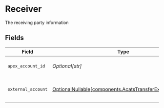 # Receiver

The receiving party information


## Fields

| Field                                                                                                                | Type                                                                                                                 | Required                                                                                                             | Description                                                                                                          | Example                                                                                                              |
| -------------------------------------------------------------------------------------------------------------------- | -------------------------------------------------------------------------------------------------------------------- | -------------------------------------------------------------------------------------------------------------------- | -------------------------------------------------------------------------------------------------------------------- | -------------------------------------------------------------------------------------------------------------------- |
| `apex_account_id`                                                                                                    | *Optional[str]*                                                                                                      | :heavy_minus_sign:                                                                                                   | The internal apex account id                                                                                         | 01H8FB90ZRRFWXB4XC2JPJ1D4Y                                                                                           |
| `external_account`                                                                                                   | [OptionalNullable[components.AcatsTransferExternalAccount]](../../models/components/acatstransferexternalaccount.md) | :heavy_minus_sign:                                                                                                   | The external account information                                                                                     |                                                                                                                      |